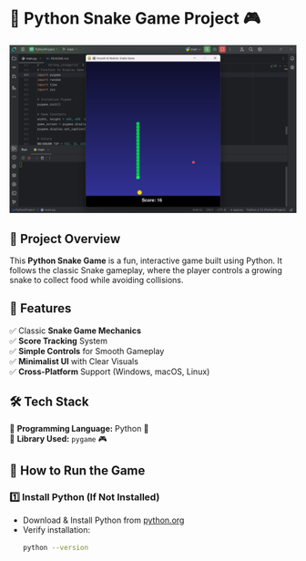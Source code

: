 # 🐍 Python Snake Game Project 🎮

![Snake Game Preview](snake_game_preview.png)

## 📌 Project Overview  
This **Python Snake Game** is a fun, interactive game built using Python. It follows the classic Snake gameplay, where the player controls a growing snake to collect food while avoiding collisions.  

## 🚀 Features  
✅ Classic **Snake Game Mechanics**  
✅ **Score Tracking** System  
✅ **Simple Controls** for Smooth Gameplay  
✅ **Minimalist UI** with Clear Visuals  
✅ **Cross-Platform** Support (Windows, macOS, Linux)  

## 🛠️ Tech Stack  
🔹 **Programming Language:** Python 🐍  
🔹 **Library Used:** `pygame` 🎮  

## 🎯 How to Run the Game  
### **1️⃣ Install Python (If Not Installed)**
- Download & Install Python from [python.org](https://www.python.org/downloads/)  
- Verify installation:  
  ```sh
  python --version

